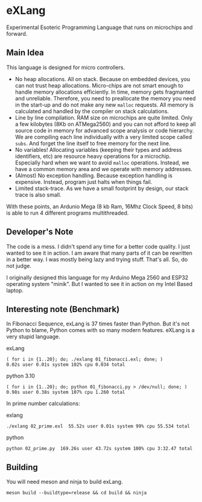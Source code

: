 # eXLang
Experimental Esoteric Programming Language that runs on microchips and forward.

## Main Idea

This language is designed for micro controllers. 

- No heap allocations. All on stack. Because on embedded devices, you can not trust heap allocations. Micro-chips are not smart enough to handle memory allocations efficiently. In time, memory gets fragmanted and unreliable. Therefore, you need to preallocate the memory you need in the start-up and do not make any new `malloc` requests. All memory is calculated and handled by the compiler on stack calculations.
- Line by line compilation. RAM size on microchips are quite limited. Only a few kilobytes (8Kb on ATMega2560) and you can not afford to keep all source code in memory for advanced scope analysis or code hierarchy. We are compiling each line individually with a very limited scope called `subs`. And forget the line itself to free memory for the next line.
- No variables! Allocating variables (keeping their types and address identifiers, etc) are resource heavy operations for a microchip. Especially hard when we want to avoid `malloc` operations. Instead, we have a common memory area and we operate with memory addresses. 
- (Almost) No exception handling. Because exception handling is expensive. Instead, program just halts when things fail.
- Limited stack-trace. As we have a small footprint by design, our stack trace is also small.

With these points, an Ardunio Mega (8 kb Ram, 16Mhz Clock Speed, 8 bits) is able to run 4 different programs multithreaded. 

## Developer's Note

The code is a mess. I didn't spend any time for a better code quality. I just wanted to see it in action. I am aware that many parts of it can be rewritten in a better way. I was mostly being lazy and trying stuff. That's all. So, do not judge.

I originally designed this language for my Arduino Mega 2560 and ESP32 operating system "minik". 
But I wanted to see it in action on my Intel Based laptop.

## Interesting note (Benchmark)

In Fibonacci Sequence, exLang is 37 times faster than Python. But it's not Python to blame, Python comes with so many modern features. eXLang is a very stupid language.

exLang
```
( for i in {1..20}; do; ./exlang 01_fibonacci.exl; done; )
0.02s user 0.01s system 102% cpu 0.034 total
```

python 3.10
```
( for i in {1..20}; do; python 01_fibonacci.py > /dev/null; done; )
0.98s user 0.38s system 107% cpu 1.260 total
```

In prime number calculations:

exlang
```
./exlang 02_prime.exl  55.52s user 0.01s system 99% cpu 55.534 total
```

python
```
python 02_prime.py  169.26s user 43.72s system 100% cpu 3:32.47 total
```

## Building

You will need meson and ninja to build exLang.

```
meson build --buildtype=release && cd build && ninja
```
